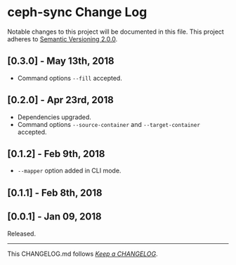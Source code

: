 #   ceph-sync Change Log

Notable changes to this project will be documented in this file. This project adheres to [Semantic Versioning 2.0.0](http://semver.org/).

##  [0.3.0] - May 13th, 2018

*   Command options `--fill` accepted.

##  [0.2.0] - Apr 23rd, 2018

*   Dependencies upgraded.
*   Command options `--source-container` and `--target-container` accepted.

##	[0.1.2] - Feb 9th, 2018

*	`--mapper` option added in CLI mode.

##	[0.1.1] - Feb 8th, 2018

##	[0.0.1] - Jan 09, 2018

Released.

---
This CHANGELOG.md follows [*Keep a CHANGELOG*](http://keepachangelog.com/).

